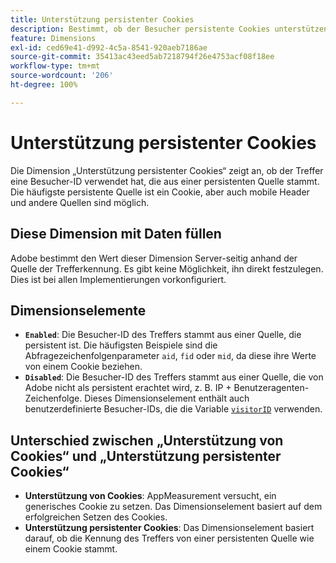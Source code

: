 ```yaml
---
title: Unterstützung persistenter Cookies
description: Bestimmt, ob der Besucher persistente Cookies unterstützen kann.
feature: Dimensions
exl-id: ced69e41-d992-4c5a-8541-920aeb7186ae
source-git-commit: 35413ac43eed5ab7218794f26e4753acf08f18ee
workflow-type: tm+mt
source-wordcount: '206'
ht-degree: 100%

---
```


# Unterstützung persistenter Cookies

Die Dimension „Unterstützung persistenter Cookies“ zeigt an, ob der Treffer eine Besucher-ID verwendet hat, die aus einer persistenten Quelle stammt. Die häufigste persistente Quelle ist ein Cookie, aber auch mobile Header und andere Quellen sind möglich.

## Diese Dimension mit Daten füllen

Adobe bestimmt den Wert dieser Dimension Server-seitig anhand der Quelle der Trefferkennung. Es gibt keine Möglichkeit, ihn direkt festzulegen. Dies ist bei allen Implementierungen vorkonfiguriert.

## Dimensionselemente

* **`Enabled`**: Die Besucher-ID des Treffers stammt aus einer Quelle, die persistent ist. Die häufigsten Beispiele sind die Abfragezeichenfolgenparameter `aid`, `fid` oder `mid`, da diese ihre Werte von einem Cookie beziehen.
* **`Disabled`**: Die Besucher-ID des Treffers stammt aus einer Quelle, die von Adobe nicht als persistent erachtet wird, z. B. IP + Benutzeragenten-Zeichenfolge. Dieses Dimensionselement enthält auch benutzerdefinierte Besucher-IDs, die die Variable [`visitorID`](/help/implement/vars/config-vars/visitorid.md) verwenden.

## Unterschied zwischen „Unterstützung von Cookies“ und „Unterstützung persistenter Cookies“

* **Unterstützung von Cookies**: AppMeasurement versucht, ein generisches Cookie zu setzen. Das Dimensionselement basiert auf dem erfolgreichen Setzen des Cookies.
* **Unterstützung persistenter Cookies**: Das Dimensionselement basiert darauf, ob die Kennung des Treffers von einer persistenten Quelle wie einem Cookie stammt.
